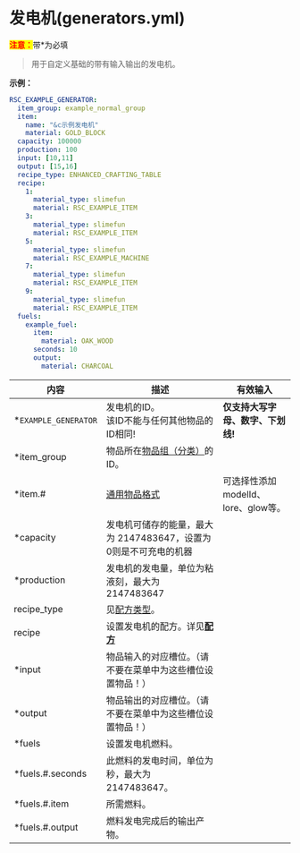 # 发电机(generators.yml)

<mark style="color:red;">**注意：**</mark>带\*为必填

> 用于自定义基础的带有输入输出的发电机。

**示例：**

```yaml
RSC_EXAMPLE_GENERATOR:
  item_group: example_normal_group
  item:
    name: "&c示例发电机"
    material: GOLD_BLOCK
  capacity: 100000
  production: 100
  input: [10,11]
  output: [15,16]
  recipe_type: ENHANCED_CRAFTING_TABLE
  recipe:
    1:
      material_type: slimefun
      material: RSC_EXAMPLE_ITEM
    3:
      material_type: slimefun
      material: RSC_EXAMPLE_ITEM
    5:
      material_type: slimefun
      material: RSC_EXAMPLE_MACHINE
    7:
      material_type: slimefun
      material: RSC_EXAMPLE_ITEM
    9:
      material_type: slimefun
      material: RSC_EXAMPLE_ITEM
  fuels:
    example_fuel:
      item:
        material: OAK_WOOD
      seconds: 10
      output:
        material: CHARCOAL
```
| 内容 | 描述 | 有效输入 |
| --- | ----------- | ----------------- |
| \*`EXAMPLE_GENERATOR` | 发电机的ID。<br>该ID不能与任何其他物品的ID相同! | **仅支持大写字母、数字、下划线!** |
| \*item_group | 物品所在[物品组（分类）](file/groups.md)的ID。 |
| \*item.# | [通用物品格式](format/universal-item-format.md)| 可选择性添加modelId、lore、glow等。 |
| \*capacity | 发电机可储存的能量，最大为 2147483647，设置为0则是不可充电的机器 |
| \*production | 发电机的发电量，单位为粘液刻，最大为 2147483647 |
| recipe_type | 见[配方类型](file/recipe_type.md)。 |
| recipe | 设置发电机的配方。详见[**配方**](format/recipe.md) |
| \*input | 物品输入的对应槽位。（请不要在菜单中为这些槽位设置物品！） |
| \*output | 物品输出的对应槽位。（请不要在菜单中为这些槽位设置物品！） |
| \*fuels | 设置发电机燃料。 |
| \*fuels.#.seconds | 此燃料的发电时间，单位为秒，最大为 2147483647。 |
| \*fuels.#.item | 所需燃料。 |
| \*fuels.#.output | 燃料发电完成后的输出产物。 |
